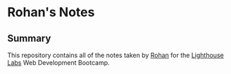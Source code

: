 # Rohan's Notes

## Summary 

This repository contains all of the notes taken by [Rohan](https://github.com/rohanbatra24) for the [Lighthouse Labs](https://www.lighthouselabs.ca/?gclid=CjwKCAiA-vLyBRBWEiwAzOkGVPi0LOUUpXafSBbR9Li7a0huxqD2JDycFcpfn1vQn6mt_Xa3JF_2OxoCJdoQAvD_BwE) Web Development Bootcamp.

